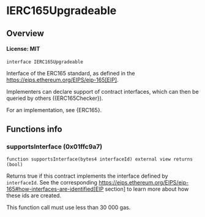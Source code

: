 # IERC165Upgradeable

## Overview

#### License: MIT

```solidity
interface IERC165Upgradeable
```

Interface of the ERC165 standard, as defined in the
https://eips.ethereum.org/EIPS/eip-165[EIP].

Implementers can declare support of contract interfaces, which can then be
queried by others ({ERC165Checker}).

For an implementation, see {ERC165}.
## Functions info

### supportsInterface (0x01ffc9a7)

```solidity
function supportsInterface(bytes4 interfaceId) external view returns (bool)
```

Returns true if this contract implements the interface defined by
`interfaceId`. See the corresponding
https://eips.ethereum.org/EIPS/eip-165#how-interfaces-are-identified[EIP section]
to learn more about how these ids are created.

This function call must use less than 30 000 gas.